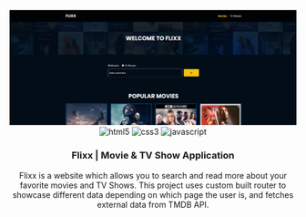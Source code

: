 <div align="center">
  <br />
    <a>
      <img src="images/project-cover.png" alt="Project Cover">
    </a>
  <br />

  <div>
    <img src="https://img.shields.io/badge/-HTML_5-black?style=for-the-badge&logoColor=white&logo=html5&color=E34F26" alt="html5" />
    <img src="https://img.shields.io/badge/-css3-black?style=for-the-badge&logoColor=white&logo=css3&color=1572B6" alt="css3" />
    <img src="https://img.shields.io/badge/-javascript-yellow?style=for-the-badge&logoColor=white&logo=javascript" alt="javascript" />
  </div>

  <h3 align="center">Flixx | Movie & TV Show Application</h3>

   <div align="center">
     Flixx is a website which allows you to search and read more about your favorite movies and TV Shows. This project uses custom built router to showcase different data depending on which page the user is, and fetches external data from TMDB API.  
    </div>


</div>